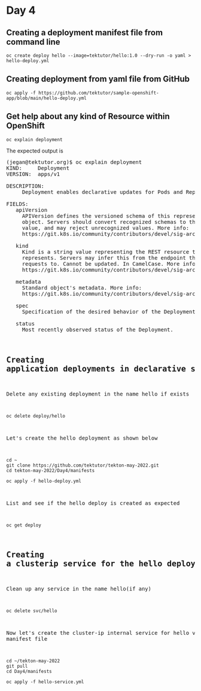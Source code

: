 # Day 4


## Creating a deployment manifest file from command line
```
oc create deploy hello --image=tektutor/hello:1.0 --dry-run -o yaml > hello-deploy.yml
```

## Creating deployment from yaml file from GitHub
```
oc apply -f https://github.com/tektutor/sample-openshift-app/blob/main/hello-deploy.yml
```

## Get help about any kind of Resource within OpenShift
```
oc explain deployment
```

The expected output is
<pre>
(jegan@tektutor.org)$ oc explain deployment
KIND:     Deployment
VERSION:  apps/v1

DESCRIPTION:
     Deployment enables declarative updates for Pods and ReplicaSets.

FIELDS:
   apiVersion	<string>
     APIVersion defines the versioned schema of this representation of an
     object. Servers should convert recognized schemas to the latest internal
     value, and may reject unrecognized values. More info:
     https://git.k8s.io/community/contributors/devel/sig-architecture/api-conventions.md#resources

   kind	<string>
     Kind is a string value representing the REST resource this object
     represents. Servers may infer this from the endpoint the client submits
     requests to. Cannot be updated. In CamelCase. More info:
     https://git.k8s.io/community/contributors/devel/sig-architecture/api-conventions.md#types-kinds

   metadata	<Object>
     Standard object's metadata. More info:
     https://git.k8s.io/community/contributors/devel/sig-architecture/api-conventions.md#metadata

   spec	<Object>
     Specification of the desired behavior of the Deployment.

   status	<Object>
     Most recently observed status of the Deployment.
</pre>

## Creating application deployments in declarative style

Delete any existing deployment in the name hello if exists
```
oc delete deploy/hello
```

Let's create the hello deployment as shown below
```
cd ~
git clone https://github.com/tektutor/tekton-may-2022.git
cd tekton-may-2022/Day4/manifests

oc apply -f hello-deploy.yml
```

List and see if the hello deploy is created as expected
```
oc get deploy
```

## Creating a clusterip service for the hello deployment in declarative style
Clean up any service in the name hello(if any)
```
oc delete svc/hello
```

Now let's create the cluster-ip internal service for hello via manifest file
```
cd ~/tekton-may-2022
git pull
cd Day4/manifests

oc apply -f hello-service.yml
```
